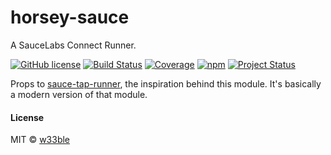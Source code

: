 # horsey-sauce

A SauceLabs Connect Runner.

[![GitHub license](https://img.shields.io/badge/license-MIT-blue.svg)](https://raw.githubusercontent.com/w33ble/horsey-sauce/master/LICENSE)
[![Build Status](https://travis-ci.org/w33ble/horsey-sauce.svg?branch=master)](https://travis-ci.org/w33ble/horsey-sauce)
[![Coverage](https://img.shields.io/codecov/c/github/w33ble/horsey-sauce.svg)](https://codecov.io/gh/w33ble/horsey-sauce)
[![npm](https://img.shields.io/npm/v/horsey-sauce.svg)](https://www.npmjs.com/package/horsey-sauce)
[![Project Status](https://img.shields.io/badge/status-experimental-orange.svg)](https://nodejs.org/api/documentation.html#documentation_stability_index)

Props to [sauce-tap-runner](https://github.com/conradz/sauce-tap-runner), the inspiration behind this module. It's basically a modern version of that module.

#### License

MIT © [w33ble](https://github.com/w33ble)